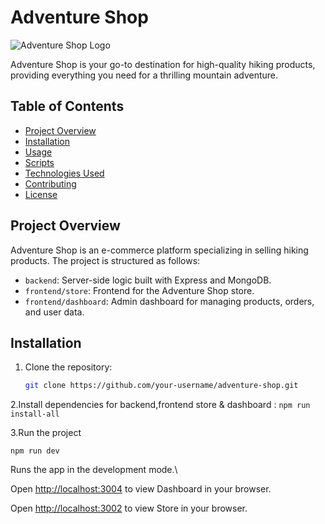 # Adventure Shop

![Adventure Shop Logo](link-to-your-logo.png)

Adventure Shop is your go-to destination for high-quality hiking products, providing everything you need for a thrilling mountain adventure.

## Table of Contents

- [Project Overview](#project-overview)
- [Installation](#installation)
- [Usage](#usage)
- [Scripts](#scripts)
- [Technologies Used](#technologies-used)
- [Contributing](#contributing)
- [License](#license)

## Project Overview

Adventure Shop is an e-commerce platform specializing in selling hiking products. The project is structured as follows:

- `backend`: Server-side logic built with Express and MongoDB.
- `frontend/store`: Frontend for the Adventure Shop store.
- `frontend/dashboard`: Admin dashboard for managing products, orders, and user data.

## Installation

1. Clone the repository:

   ```bash
   git clone https://github.com/your-username/adventure-shop.git

2.Install dependencies for backend,frontend store & dashboard :
 `npm run install-all`

3.Run the project

 `npm run dev`

Runs the app in the development mode.\

Open [http://localhost:3004](http://localhost:3004) to view Dashboard in your browser.

Open [http://localhost:3002](http://localhost:3002) to view Store in your browser.
